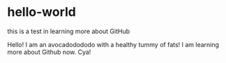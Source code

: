 # hello-world
this is a test in learning more about GitHub

Hello! I am an avocadodododo with a healthy tummy of fats! I am learning more about Github now. Cya!
